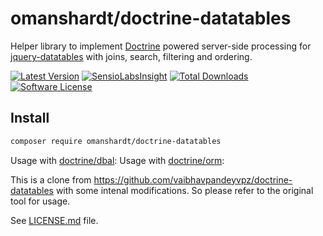 # omanshardt/doctrine-datatables
Helper library to implement [Doctrine](http://www.doctrine-project.org/) powered server-side processing for [jquery-datatables](https://github.com/DataTables/DataTables) with joins, search, filtering and ordering.

[![Latest Version](https://img.shields.io/github/release/omanshardt/doctrine-datatables.svg?style=flat-square)](https://github.com/omanshardt/doctrine-datatables/releases) [![SensioLabsInsight](https://insight.sensiolabs.com/projects/4ac1aa6a-a495-49e0-b5d6-d7b82be2a5f6/mini.png)](https://insight.sensiolabs.com/projects/4ac1aa6a-a495-49e0-b5d6-d7b82be2a5f6) [![Total Downloads](https://img.shields.io/packagist/dt/omanshardt/doctrine-datatables.svg?style=flat-square)](https://packagist.org/packages/omanshardt/doctrine-datatables) [![Software License](https://img.shields.io/badge/license-MIT-brightgreen.svg?style=flat-square)](LICENSE.md)

Install
-------
```bash
composer require omanshardt/doctrine-datatables
```

Usage with [doctrine/dbal](https://github.com/doctrine/dbal):
Usage with [doctrine/orm](https://github.com/doctrine/doctrine2):

This is a clone from https://github.com/vaibhavpandeyvpz/doctrine-datatables with some intenal modifications. So please refer to the original tool for usage.

See [LICENSE.md](https://github.com/omanshardt/doctrine-datatables/blob/master/LICENSE.md) file.
